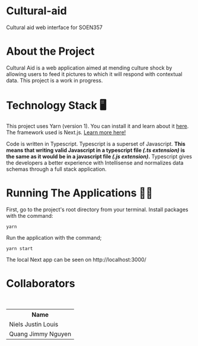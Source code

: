 # Cultural-aid
Cultural aid web interface for SOEN357
  
# About the Project
  
Cultural Aid is a web application aimed at mending culture shock by allowing users to feed it pictures to which it will respond with contextual data. This project is a work in progress.
  
# Technology Stack 🖥

This project uses Yarn (version 1). You can install it and learn about it <a href="https://classic.yarnpkg.com/en/docs/install">here</a>. 
</br>The framework used is Next.js. <a href="https://nextjs.org/">Learn more here!</a>

Code is written in Typescript. Typescript is a superset of Javascript. <strong>This means that writing valid Javascript in a typescript file <em>(.ts extension)</em> is the same as it would be in a javascript file <em>(.js extension)</em>.</strong> Typescript gives the developers a better experience with Intellisense and normalizes data schemas through a full stack application.

# Running The Applications 🏃‍♂️

First, go to the project's root directory from your terminal. Install packages with the command:

`yarn`
  
 Run the application with the command;
  
  `yarn start`

The local Next app can be seen on http://localhost:3000/


# Collaborators

<table>
  <tr>
    <th>Name</th>
  </tr>

  <tr>
    <td>Niels Justin Louis</td>
  </tr>

  <tr>
    <td>Quang Jimmy Nguyen</td>
  </tr>

<br />


